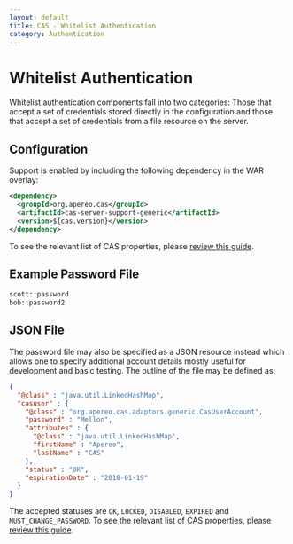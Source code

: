 ```yaml
---
layout: default
title: CAS - Whitelist Authentication
category: Authentication
---
```


# Whitelist Authentication

Whitelist authentication components fall into two categories: Those that accept a set of credentials stored directly in the configuration and those that accept a set of credentials from a file resource on the server.

## Configuration

Support is enabled by including the following dependency in the WAR overlay:

```xml
<dependency>
  <groupId>org.apereo.cas</groupId>
  <artifactId>cas-server-support-generic</artifactId>
  <version>${cas.version}</version>
</dependency>
```

To see the relevant list of CAS properties, please [review this guide](../configuration/Configuration-Properties.html#file-whitelist-authentication).

## Example Password File

```bash
scott::password
bob::password2
```


## JSON File

The password file may also be specified as a JSON resource instead which allows one to specify additional account details mostly useful for development and basic testing. The outline of the file may be defined as:

```json
{
  "@class" : "java.util.LinkedHashMap",
  "casuser" : {
    "@class" : "org.apereo.cas.adaptors.generic.CasUserAccount",
    "password" : "Mellon",
    "attributes" : {
      "@class" : "java.util.LinkedHashMap",
      "firstName" : "Apereo",
      "lastName" : "CAS"
    },
    "status" : "OK",
    "expirationDate" : "2018-01-19"
  }
}
```

The accepted statuses are `OK`, `LOCKED`, `DISABLED`, `EXPIRED` and `MUST_CHANGE_PASSWORD`. To see the relevant list of CAS properties, please [review this guide](../configuration/Configuration-Properties.html#json-whitelist-authentication).
